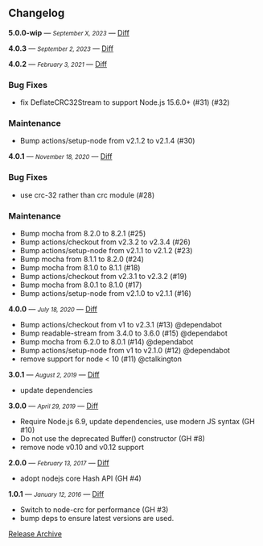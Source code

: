 ## Changelog

**5.0.0-wip** — <small>_September X, 2023_</small> — [Diff](https://github.com/archiverjs/node-crc32-stream/compare/4.0.3...5.0.0)

**4.0.3** — <small>_September 2, 2023_</small> — [Diff](https://github.com/archiverjs/node-crc32-stream/compare/4.0.2...4.0.3)

**4.0.2** — <small>_February 3, 2021_</small> — [Diff](https://github.com/archiverjs/node-crc32-stream/compare/4.0.1...4.0.2)

### Bug Fixes

- fix DeflateCRC32Stream to support Node.js 15.6.0+ (#31) (#32)

### Maintenance

- Bump actions/setup-node from v2.1.2 to v2.1.4 (#30)

**4.0.1** — <small>_November 18, 2020_</small> — [Diff](https://github.com/archiverjs/node-crc32-stream/compare/4.0.0...4.0.1)

### Bug Fixes

- use crc-32 rather than crc module (#28)

### Maintenance

- Bump mocha from 8.2.0 to 8.2.1 (#25)
- Bump actions/checkout from v2.3.2 to v2.3.4 (#26)
- Bump actions/setup-node from v2.1.1 to v2.1.2 (#23)
- Bump mocha from 8.1.1 to 8.2.0 (#24)
- Bump mocha from 8.1.0 to 8.1.1 (#18)
- Bump actions/checkout from v2.3.1 to v2.3.2 (#19)
- Bump mocha from 8.0.1 to 8.1.0 (#17)
- Bump actions/setup-node from v2.1.0 to v2.1.1 (#16)

**4.0.0** — <small>_July 18, 2020_</small> — [Diff](https://github.com/archiverjs/node-crc32-stream/compare/3.0.1...4.0.0)

* Bump actions/checkout from v1 to v2.3.1 (#13) @dependabot
* Bump readable-stream from 3.4.0 to 3.6.0 (#15) @dependabot
* Bump mocha from 6.2.0 to 8.0.1 (#14) @dependabot
* Bump actions/setup-node from v1 to v2.1.0 (#12) @dependabot
* remove support for node < 10 (#11) @ctalkington

**3.0.1** — <small>_August 2, 2019_</small> — [Diff](https://github.com/archiverjs/node-crc32-stream/compare/3.0.0...3.0.1)

- update dependencies

**3.0.0** — <small>_April 29, 2019_</small> — [Diff](https://github.com/archiverjs/node-crc32-stream/compare/2.0.0...3.0.0)

- Require Node.js 6.9, update dependencies, use modern JS syntax (GH #10)
- Do not use the deprecated Buffer() constructor (GH #8)
- remove node v0.10 and v0.12 support

**2.0.0** — <small>_February 13, 2017_</small> — [Diff](https://github.com/archiverjs/node-crc32-stream/compare/1.0.1...2.0.0)

- adopt nodejs core Hash API (GH #4)

**1.0.1** — <small>_January 12, 2016_</small> — [Diff](https://github.com/archiverjs/node-crc32-stream/compare/1.0.0...1.0.1)

- Switch to node-crc for performance (GH #3)
- bump deps to ensure latest versions are used.

[Release Archive](https://github.com/archiverjs/node-crc32-stream/releases)
